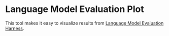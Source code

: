# Language Model Evaluation Plot

This tool makes it easy to visualize results from
[Language Model Evaluation Harness](https://github.com/EleutherAI/lm-evaluation-harness).